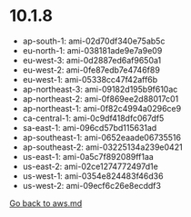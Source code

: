
 # 10.1.8
- ap-south-1: ami-02d70df340e75ab5c
- eu-north-1: ami-038181ade9e7a9e09
- eu-west-3: ami-0d2887ed6af9650a1
- eu-west-2: ami-0fe87edb7e4746f89
- eu-west-1: ami-05338cc47f42aff6b
- ap-northeast-3: ami-09182d195b9f610ac
- ap-northeast-2: ami-0f869ee2d88017c01
- ap-northeast-1: ami-0f82c4994a0296ce9
- ca-central-1: ami-0c9df418dfc067df5
- sa-east-1: ami-096cd57bd115631ad
- ap-southeast-1: ami-0652eaade06735516
- ap-southeast-2: ami-03225134a239e0421
- us-east-1: ami-0a5c7f892089ff1aa
- us-east-2: ami-02ce1274772497d1e
- us-west-1: ami-0354e824483f46d36
- us-west-2: ami-09ecf6c26e8ecddf3

[Go back to aws.md](../../aws.md) 
